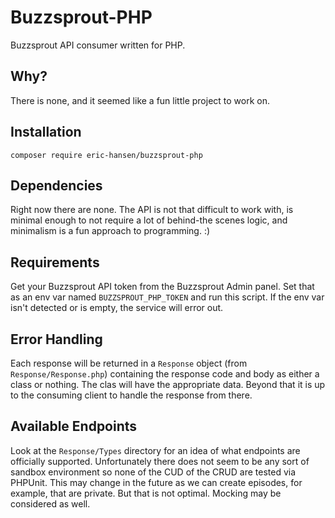 # Buzzsprout-PHP
Buzzsprout API consumer written for PHP.

## Why?
There is none, and it seemed like a fun little project to work on.

## Installation
`composer require eric-hansen/buzzsprout-php`

## Dependencies
Right now there are none.  The API is not that difficult to work with, is minimal enough to not require a lot of behind-the scenes logic, and minimalism is a fun approach to programming. :)

## Requirements
Get your Buzzsprout API token from the Buzzsprout Admin panel.  Set that as an env var named `BUZZSPROUT_PHP_TOKEN` and run this script.  If the env var isn't detected or is empty, the service will error out.

## Error Handling
Each response will be returned in a `Response` object (from `Response/Response.php`) containing the response code and body as either a class or nothing.  The clas will have the appropriate data.  Beyond that it is up to the consuming client to handle the response from there.

## Available Endpoints
Look at the `Response/Types` directory for an idea of what endpoints are officially supported.  Unfortunately there does not seem to be any sort of sandbox environment so none of the CUD of the CRUD are tested via PHPUnit.  This may change in the future as we can create episodes, for example, that are private.  But that is not optimal.  Mocking may be considered as well.

